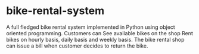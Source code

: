 # bike-rental-system
A full fledged bike rental system implemented in Python using object oriented programming.  Customers can See available bikes on the shop Rent bikes on hourly basis, daily basis and  weekly basis. The bike rental shop can issue a bill when customer decides to return the bike. 
